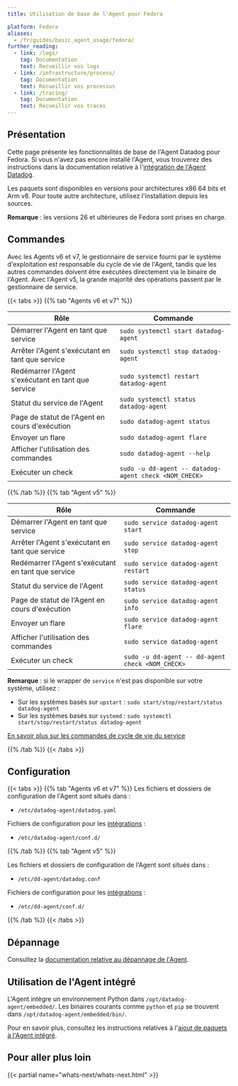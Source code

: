 ```yaml
---
title: Utilisation de base de l'Agent pour Fedora

platform: Fedora
aliases:
  - /fr/guides/basic_agent_usage/fedora/
further_reading:
  - link: /logs/
    tag: Documentation
    text: Recueillir vos logs
  - link: /infrastructure/process/
    tag: Documentation
    text: Recueillir vos processus
  - link: /tracing/
    tag: Documentation
    text: Recueillir vos traces
---
```

## Présentation

Cette page présente les fonctionnalités de base de l'Agent Datadog pour Fedora. Si vous n'avez pas encore installé l'Agent, vous trouverez des instructions dans la documentation relative à l'[intégration de l'Agent Datadog][1].

Les paquets sont disponibles en versions pour architectures x86 64 bits et Arm v8. Pour toute autre architecture, utilisez l'installation depuis les sources.

**Remarque** : les versions 26 et ultérieures de Fedora sont prises en charge.

## Commandes

Avec les Agents v6 et v7, le gestionnaire de service fourni par le système d'exploitation est responsable du cycle de vie de l'Agent, tandis que les autres commandes doivent être exécutées directement via le binaire de l'Agent. Avec l'Agent v5, la grande majorité des opérations passent par le gestionnaire de service.

{{< tabs >}}
{{% tab "Agents v6 et v7" %}}

| Rôle                        | Commande                                                |
|------------------------------------|--------------------------------------------------------|
| Démarrer l'Agent en tant que service           | `sudo systemctl start datadog-agent`                   |
| Arrêter l'Agent s'exécutant en tant que service    | `sudo systemctl stop datadog-agent`                    |
| Redémarrer l'Agent s'exécutant en tant que service | `sudo systemctl restart datadog-agent`                 |
| Statut du service de l'Agent            | `sudo systemctl status datadog-agent`                  |
| Page de statut de l'Agent en cours d'exécution       | `sudo datadog-agent status`                            |
| Envoyer un flare                         | `sudo datadog-agent flare`                             |
| Afficher l'utilisation des commandes              | `sudo datadog-agent --help`                            |
| Exécuter un check                        | `sudo -u dd-agent -- datadog-agent check <NOM_CHECK>` |

{{% /tab %}}
{{% tab "Agent v5" %}}

| Rôle                        | Commande                                           |
|------------------------------------|---------------------------------------------------|
| Démarrer l'Agent en tant que service           | `sudo service datadog-agent start`                |
| Arrêter l'Agent s'exécutant en tant que service    | `sudo service datadog-agent stop`                 |
| Redémarrer l'Agent s'exécutant en tant que service | `sudo service datadog-agent restart`              |
| Statut du service de l'Agent            | `sudo service datadog-agent status`               |
| Page de statut de l'Agent en cours d'exécution       | `sudo service datadog-agent info`                 |
| Envoyer un flare                         | `sudo service datadog-agent flare`                |
| Afficher l'utilisation des commandes              | `sudo service datadog-agent`                      |
| Exécuter un check                        | `sudo -u dd-agent -- dd-agent check <NOM_CHECK>` |

**Remarque** : si le wrapper de `service` n'est pas disponible sur votre système, utilisez :

* Sur les systèmes basés sur `upstart` : `sudo start/stop/restart/status datadog-agent`
* Sur les systèmes basés sur `systemd` : `sudo systemctl start/stop/restart/status datadog-agent`

[En savoir plus sur les commandes de cycle de vie du service][2]

{{% /tab %}}
{{< /tabs >}}

## Configuration

{{< tabs >}}
{{% tab "Agents v6 et v7" %}}
Les fichiers et dossiers de configuration de l'Agent sont situés dans :

* `/etc/datadog-agent/datadog.yaml`

Fichiers de configuration pour les [intégrations][1] :

* `/etc/datadog-agent/conf.d/`

[1]: /fr/integrations/
{{% /tab %}}
{{% tab "Agent v5" %}}

Les fichiers et dossiers de configuration de l'Agent sont situés dans :

* `/etc/dd-agent/datadog.conf`

Fichiers de configuration pour les [intégrations][1] :

* `/etc/dd-agent/conf.d/`

[1]: /fr/integrations/
{{% /tab %}}
{{< /tabs >}}

## Dépannage

Consultez la [documentation relative au dépannage de l'Agent][2].

## Utilisation de l'Agent intégré

L'Agent intègre un environnement Python dans `/opt/datadog-agent/embedded/`. Les binaires courants comme `python` et `pip` se trouvent dans `/opt/datadog-agent/embedded/bin/`.

Pour en savoir plus, consultez les instructions relatives à l'[ajout de paquets à l'Agent intégré][3].

## Pour aller plus loin

{{< partial name="whats-next/whats-next.html" >}}

[1]: https://app.datadoghq.com/account/settings#agent/fedora
[2]: /fr/agent/troubleshooting/
[3]: /fr/developers/guide/custom-python-package/
